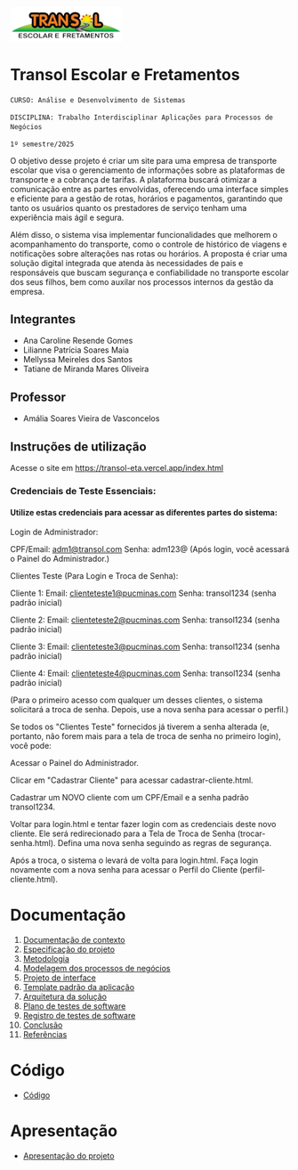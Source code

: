 <img src="/docs/images/LogoTransol .webp" alt="Transol" width="40%">

# Transol Escolar e Fretamentos

`CURSO: Análise e Desenvolvimento de Sistemas`

`DISCIPLINA: Trabalho Interdisciplinar Aplicações para Processos de Negócios`

`1º semestre/2025`

O objetivo desse projeto é criar um site para uma empresa de transporte escolar que visa o gerenciamento de informações sobre as plataformas de transporte e a cobrança de tarifas. A plataforma buscará otimizar a comunicação entre as partes envolvidas, oferecendo uma interface simples e eficiente para a gestão de rotas, horários e pagamentos, garantindo que tanto os usuários quanto os prestadores de serviço tenham uma experiência mais ágil e segura.

Além disso, o sistema visa implementar funcionalidades que melhorem o acompanhamento do transporte, como o controle de histórico de viagens e notificações sobre alterações nas rotas ou horários. A proposta é criar uma solução digital integrada que atenda às necessidades de pais e responsáveis que buscam segurança e confiabilidade no transporte escolar dos seus filhos, bem como auxilar nos processos internos da gestão da empresa.

## Integrantes

* Ana Caroline Resende Gomes 
* Lilianne Patrícia Soares Maia
* Mellyssa Meireles dos Santos 
* Tatiane de Miranda Mares Oliveira 


## Professor

* Amália Soares Vieira de Vasconcelos 

## Instruções de utilização

Acesse o site em https://transol-eta.vercel.app/index.html

### Credenciais de Teste Essenciais:

#### Utilize estas credenciais para acessar as diferentes partes do sistema:

Login de Administrador:

CPF/Email: adm1@transol.com
Senha: adm123@
(Após login, você acessará o Painel do Administrador.)

Clientes Teste (Para Login e Troca de Senha):

Cliente 1:
Email: clienteteste1@pucminas.com
Senha: transol1234 (senha padrão inicial)

Cliente 2:
Email: clienteteste2@pucminas.com
Senha: transol1234 (senha padrão inicial)

Cliente 3:
Email: clienteteste3@pucminas.com
Senha: transol1234 (senha padrão inicial)

Cliente 4:
Email: clienteteste4@pucminas.com
Senha: transol1234 (senha padrão inicial)

(Para o primeiro acesso com qualquer um desses clientes, o sistema solicitará a troca de senha. Depois, use a nova senha para acessar o perfil.)

Se todos os "Clientes Teste" fornecidos já tiverem a senha alterada (e, portanto, não forem mais para a tela de troca de senha no primeiro login), você pode:

Acessar o Painel do Administrador.

Clicar em "Cadastrar Cliente" para acessar cadastrar-cliente.html.

Cadastrar um NOVO cliente com um CPF/Email e a senha padrão transol1234.

Voltar para login.html e tentar fazer login com as credenciais deste novo cliente. Ele será redirecionado para a Tela de Troca de Senha (trocar-senha.html). Defina uma nova senha seguindo as regras de segurança.

Após a troca, o sistema o levará de volta para login.html. Faça login novamente com a nova senha para acessar o Perfil do Cliente (perfil-cliente.html).



# Documentação

<ol>
<li><a href="docs/01-Contexto.md"> Documentação de contexto</a></li>
<li><a href="docs/02-Especificacao.md"> Especificação do projeto</a></li>
<li><a href="docs/03-Metodologia.md"> Metodologia</a></li>
<li><a href="docs/04-Modelagem-processos-negocio.md"> Modelagem dos processos de negócios</a></li>
<li><a href="docs/05-Projeto-interface.md"> Projeto de interface</a></li>
<li><a href="docs/06-Template-padrao.md"> Template padrão da aplicação</a></li>
<li><a href="docs/07-Arquitetura-solucao.md"> Arquitetura da solução</a></li>
<li><a href="docs/08-Plano-testes-software.md"> Plano de testes de software</a></li>
<li><a href="docs/09-Registro-testes-software.md"> Registro de testes de software</a></li>
<li><a href="docs/10-Conclusao.md"> Conclusão</a></li>
<li><a href="docs/11-Referencias.md"> Referências</a></li>
</ol>

# Código

* <a href="src/README.md">Código</a>

# Apresentação

* <a href="presentation/README.md">Apresentação do projeto</a>
